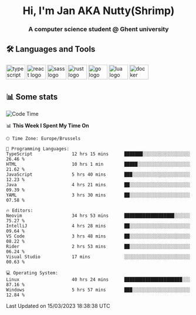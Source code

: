 <h1 align="center">Hi, I'm Jan AKA Nutty(Shrimp)</h1>
<h3 align="center">A computer science student @ Ghent university</h3>

<h2 align="left">🛠️ Languages and Tools</h2>

###

<div align="left">
  <img src="https://cdn.jsdelivr.net/gh/devicons/devicon/icons/typescript/typescript-original.svg" height="40" width="52" alt="typescript logo"  />
  <img src="https://cdn.jsdelivr.net/gh/devicons/devicon/icons/react/react-original.svg" height="40" width="52" alt="react logo"  />
  <img src="https://cdn.jsdelivr.net/gh/devicons/devicon/icons/sass/sass-original.svg" height="40" width="52" alt="sass logo"  />
  <img src="https://cdn.jsdelivr.net/gh/devicons/devicon/icons/rust/rust-plain.svg" height="40" width="52" alt="rust logo"  />
  <img src="https://cdn.jsdelivr.net/gh/devicons/devicon/icons/go/go-original.svg" height="40" width="52" alt="go logo"  />
  <img src="https://cdn.jsdelivr.net/gh/devicons/devicon/icons/lua/lua-original.svg" height="40" width="52" alt="lua logo"  />
  <img src="https://cdn.jsdelivr.net/gh/devicons/devicon/icons/docker/docker-original.svg" height="40" width="52" alt="docker logo"  />
</div>

<h2>📊 Some stats</h2>

<!--START_SECTION:waka-->
![Code Time](http://img.shields.io/badge/Code%20Time-2%2C826%20hrs%2015%20mins-blue)

📊 **This Week I Spent My Time On** 

```text
🕑︎ Time Zone: Europe/Brussels

💬 Programming Languages: 
TypeScript               12 hrs 15 mins      ███████░░░░░░░░░░░░░░░░░░   26.46 % 
HTML                     10 hrs 1 min        █████░░░░░░░░░░░░░░░░░░░░   21.62 % 
JavaScript               5 hrs 40 mins       ███░░░░░░░░░░░░░░░░░░░░░░   12.23 % 
Java                     4 hrs 21 mins       ██░░░░░░░░░░░░░░░░░░░░░░░   09.39 % 
YAML                     3 hrs 30 mins       ██░░░░░░░░░░░░░░░░░░░░░░░   07.58 % 

🔥 Editors: 
Neovim                   34 hrs 53 mins      ███████████████████░░░░░░   75.27 % 
IntelliJ                 4 hrs 28 mins       ██░░░░░░░░░░░░░░░░░░░░░░░   09.64 % 
VS Code                  3 hrs 48 mins       ██░░░░░░░░░░░░░░░░░░░░░░░   08.22 % 
Rider                    2 hrs 53 mins       ██░░░░░░░░░░░░░░░░░░░░░░░   06.24 % 
Visual Studio            17 mins             ░░░░░░░░░░░░░░░░░░░░░░░░░   00.63 % 

💻 Operating System: 
Linux                    40 hrs 24 mins      ██████████████████████░░░   87.16 % 
Windows                  5 hrs 57 mins       ███░░░░░░░░░░░░░░░░░░░░░░   12.84 % 
```


 Last Updated on 15/03/2023 18:38:38 UTC
<!--END_SECTION:waka-->
